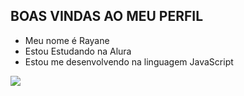 ## BOAS VINDAS AO MEU PERFIL
- Meu nome é Rayane
- Estou Estudando na Alura
- Estou me desenvolvendo na linguagem JavaScript
  
![](https://media1.tenor.com/m/agbXX0mYApgAAAAC/layahs-heart-eyes.gif)

